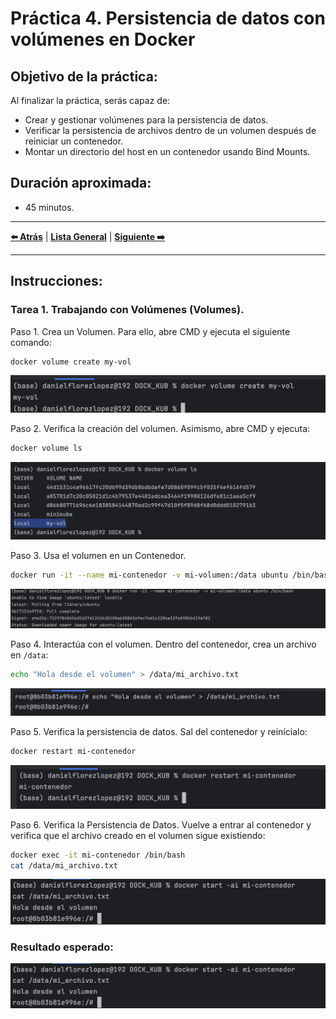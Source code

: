 # Práctica 4. Persistencia de datos con volúmenes en Docker

## Objetivo de la práctica:
Al finalizar la práctica, serás capaz de:
- Crear y gestionar volúmenes para la persistencia de datos.
- Verificar la persistencia de archivos dentro de un volumen después de reiniciar un contenedor.
- Montar un directorio del host en un contenedor usando Bind Mounts.

## Duración aproximada:
- 45 minutos.

---

**[⬅️ Atrás](https://netec-mx.github.io/DOCK_KUB/Capitulo3/)** | **[Lista General](https://netec-mx.github.io/DOCK_KUB/)** | **[Siguiente ➡️](https://netec-mx.github.io/DOCK_KUB/Capitulo5/)**

---

## Instrucciones:

### Tarea 1. Trabajando con Volúmenes (Volumes).

Paso 1. Crea un Volumen. Para ello, abre CMD y ejecuta el siguiente comando:

```bash
docker volume create my-vol
```

![cap4_create_vol.png](../images/cap4_create_vol.png)

Paso 2. Verifica la creación del volumen. Asimismo, abre CMD y ejecuta:

```bash
docker volume ls
```

![cap4_ls_vol.png](../images/cap4_ls_vol.png)

Paso 3. Usa el volumen en un Contenedor.

```bash
docker run -it --name mi-contenedor -v mi-volumen:/data ubuntu /bin/bash
```

![cap4_create_container.png](../images/cap4_create_container.png)

Paso 4. Interactúa con el volumen. Dentro del contenedor, crea un archivo en `/data`:

```bash
echo "Hola desde el volumen" > /data/mi_archivo.txt
```

![cap4_save_file.png](../images/cap4_save_file.png)

Paso 5. Verifica la persistencia de datos. Sal del contenedor y reinícialo:

```bash
docker restart mi-contenedor
```

![cap4_restart_container.png](../images/cap4_restart_container.png)

Paso 6. Verifica la Persistencia de Datos. Vuelve a entrar al contenedor y verifica que el archivo creado en el volumen sigue existiendo:

```bash
docker exec -it mi-contenedor /bin/bash
cat /data/mi_archivo.txt
```

![cap4_check_file.png](../images/cap4_check_file.png)

### Resultado esperado:

![cap4_check_file.png](../images/cap4_check_file.png)
